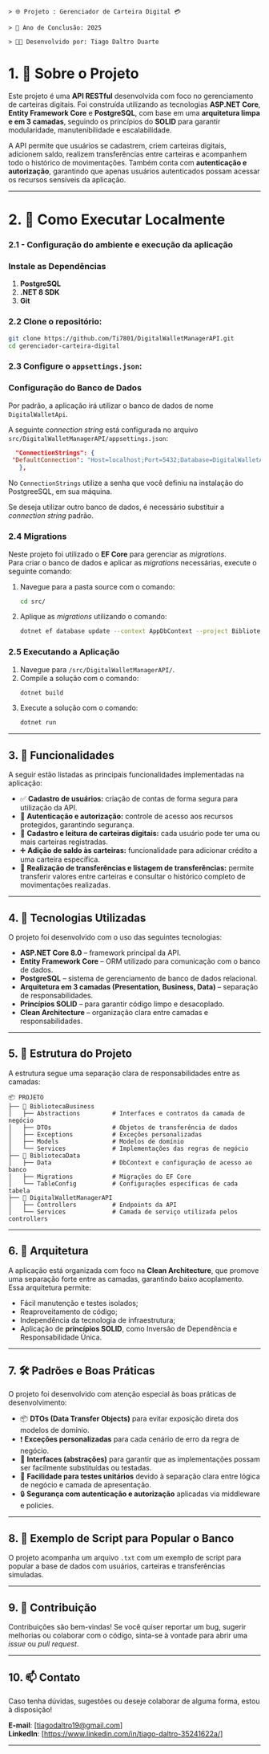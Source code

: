 ```
> 🌐 Projeto : Gerenciador de Carteira Digital 💳 

> 📅 Ano de Conclusão: 2025

> 👨‍💻 Desenvolvido por: Tiago Daltro Duarte

```

# 1. 📖 **Sobre o Projeto**

Este projeto é uma **API RESTful** desenvolvida com foco no gerenciamento de carteiras digitais. Foi construída utilizando as tecnologias **ASP.NET Core**, **Entity Framework Core** e **PostgreSQL**, com base em uma **arquitetura limpa e em 3 camadas**, seguindo os princípios do **SOLID** para garantir modularidade, manutenibilidade e escalabilidade.

A API permite que usuários se cadastrem, criem carteiras digitais, adicionem saldo, realizem transferências entre carteiras e acompanhem todo o histórico de movimentações. Também conta com **autenticação e autorização**, garantindo que apenas usuários autenticados possam acessar os recursos sensíveis da aplicação.

---

# 2. 🧪 Como Executar Localmente

### 2.1 - Configuração do ambiente e execução da aplicação

### Instale as Dependências
1. **PostgreSQL**  
2. **.NET 8 SDK**  
3. **Git**  

### 2.2  **Clone o repositório:**

   ```bash
   git clone https://github.com/Ti7801/DigitalWalletManagerAPI.git
   cd gerenciador-carteira-digital
   ```

### 2.3 **Configure o `appsettings.json`:**
   
   ### Configuração do Banco de Dados
   Por padrão, a aplicação irá utilizar o banco de dados de nome `DigitalWalletApi`.


   A seguinte *connection string* está configurada no arquivo `src/DigitalWalletManagerAPI/appsettings.json`:  

   ```json
     "ConnectionStrings": {
    "DefaultConnection": "Host=localhost;Port=5432;Database=DigitalWalletApi;Username=postgres;Password=******"
      },
   ```
   No `ConnectionStrings` utilize a senha que você definiu na instalação do PostgreeSQL, em sua máquina.

   Se deseja utilizar outro banco de dados, é necessário substituir a *connection string* padrão.



### 2.4 Migrations
Neste projeto foi utilizado o **EF Core** para gerenciar as *migrations*.  
Para criar o banco de dados e aplicar as *migrations* necessárias, execute o seguinte comando:

1. Navegue para a pasta source com o comando:  
   ```bash
   cd src/
   ```
2. Aplique as *migrations* utilizando o comando:  
   ```bash
   dotnet ef database update --context AppDbContext --project BibliotecaData --startup-project DigitalWalletManagerAPI
   ```

### 2.5 Executando a Aplicação
1. Navegue para `/src/DigitalWalletManagerAPI/`.  
2. Compile a solução com o comando:  
   ```bash
   dotnet build
   ```
3. Execute a solução com o comando:  
   ```bash
   dotnet run
   ```

---

## 3. 🚀 Funcionalidades

A seguir estão listadas as principais funcionalidades implementadas na aplicação:

- ✅ **Cadastro de usuários:** criação de contas de forma segura para utilização da API.
- 🔐 **Autenticação e autorização:** controle de acesso aos recursos protegidos, garantindo segurança.
- 💼 **Cadastro e leitura de carteiras digitais:** cada usuário pode ter uma ou mais carteiras registradas.
- ➕ **Adição de saldo às carteiras:** funcionalidade para adicionar crédito a uma carteira específica.
- 🔁 **Realização de transferências e listagem de transferências:** permite transferir valores entre carteiras e consultar o histórico completo de movimentações realizadas.

---

## 4. 🧰 Tecnologias Utilizadas

O projeto foi desenvolvido com o uso das seguintes tecnologias:

- **ASP.NET Core 8.0** – framework principal da API.
- **Entity Framework Core** – ORM utilizado para comunicação com o banco de dados.
- **PostgreSQL** – sistema de gerenciamento de banco de dados relacional.
- **Arquitetura em 3 camadas (Presentation, Business, Data)** – separação de responsabilidades.
- **Princípios SOLID** – para garantir código limpo e desacoplado.
- **Clean Architecture** – organização clara entre camadas e responsabilidades.

---

## 5. 📁 Estrutura do Projeto

A estrutura segue uma separação clara de responsabilidades entre as camadas:

```
📦 PROJETO
├── 📂 BibliotecaBusiness
│   ├── Abstractions         # Interfaces e contratos da camada de negócio
│   ├── DTOs                 # Objetos de transferência de dados
│   ├── Exceptions           # Exceções personalizadas
│   ├── Models               # Modelos de domínio
│   └── Services             # Implementações das regras de negócio
├── 📂 BibliotecaData
│   ├── Data                 # DbContext e configuração de acesso ao banco
│   ├── Migrations           # Migrações do EF Core
│   └── TableConfig          # Configurações específicas de cada tabela
├── 📂 DigitalWalletManagerAPI
│   ├── Controllers          # Endpoints da API
│   └── Services             # Camada de serviço utilizada pelos controllers
```

---

## 6. 🧠 Arquitetura

A aplicação está organizada com foco na **Clean Architecture**, que promove uma separação forte entre as camadas, garantindo baixo acoplamento. Essa arquitetura permite:

- Fácil manutenção e testes isolados;
- Reaproveitamento de código;
- Independência da tecnologia de infraestrutura;
- Aplicação de **princípios SOLID**, como Inversão de Dependência e Responsabilidade Única.

---

## 7. 🛠️ Padrões e Boas Práticas

O projeto foi desenvolvido com atenção especial às boas práticas de desenvolvimento:

- 📦 **DTOs (Data Transfer Objects)** para evitar exposição direta dos modelos de domínio.
- ❗ **Exceções personalizadas** para cada cenário de erro da regra de negócio.
- 🔁 **Interfaces (abstrações)** para garantir que as implementações possam ser facilmente substituídas ou testadas.
- 🧪 **Facilidade para testes unitários** devido à separação clara entre lógica de negócio e camada de apresentação.
- 🔒 **Segurança com autenticação e autorização** aplicadas via middleware e policies.

---



## 8. 🧾 Exemplo de Script para Popular o Banco

O projeto acompanha um arquivo `.txt` com um exemplo de script para popular a base de dados com usuários, carteiras e transferências simuladas.

---

## 9. 🤝 Contribuição

Contribuições são bem-vindas! Se você quiser reportar um bug, sugerir melhorias ou colaborar com o código, sinta-se à vontade para abrir uma _issue_ ou _pull request_.

---

## 10. 📫 Contato

Caso tenha dúvidas, sugestões ou deseje colaborar de alguma forma, estou à disposição!

**E-mail**: [tiagodaltro19@gmail.com]  
**LinkedIn**: [https://www.linkedin.com/in/tiago-daltro-35241622a/]

---
